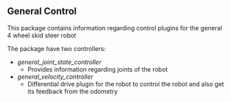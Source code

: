 ## General Control

This package contains information regarding control plugins for the general 4 wheel skid steer robot

The package have two controllers:<br>
- *general_joint_state_controller*
  - Provides information regarding joints of the robot
- *general_velocity_controller*
  - Differential drive plugin for the robot to control the robot and also get its feedback from the odometry
